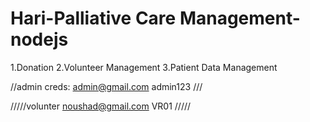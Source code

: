 # Hari-Palliative Care Management-nodejs

1.Donation
2.Volunteer Management
3.Patient Data Management


//admin creds:
admin@gmail.com
admin123
///

/////volunter
noushad@gmail.com
VR01
/////
